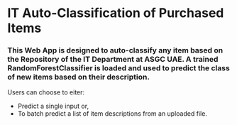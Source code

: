 # IT Auto-Classification of Purchased Items

### This Web App is designed to auto-classify any item based on the Repository of the IT Department at ASGC UAE. A trained RandomForestClassifier is loaded and used to predict the class of new items based on their description. 
Users can choose to eiter:
- Predict a single input or,
- To batch predict a list of item descriptions from an uploaded file.
